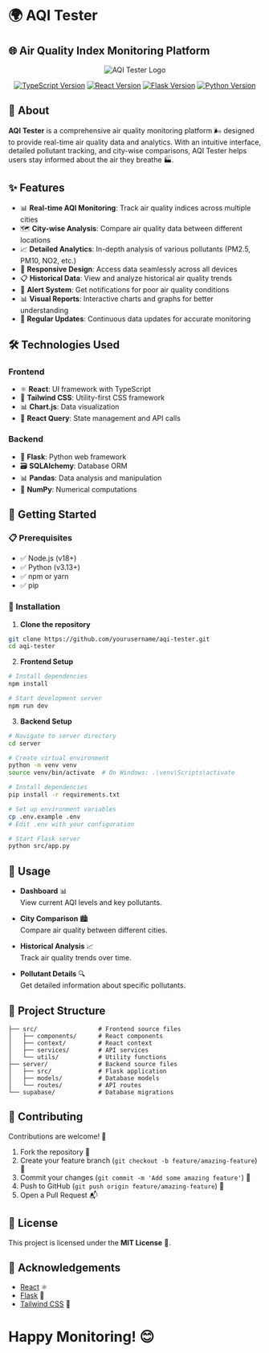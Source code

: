 # 🌍 AQI Tester

## 🌐 Air Quality Index Monitoring Platform

<p align="center">
  <img alt="AQI Tester Logo" src="https://img.shields.io/badge/AQI-Tester-brightgreen" />
</p>

<p align="center">
  <a href="https://www.typescriptlang.org/"><img src="https://img.shields.io/badge/TypeScript-5.0.0-blue.svg" alt="TypeScript Version"></a>
  <a href="https://react.dev"><img src="https://img.shields.io/badge/React-18.0.0-blue.svg" alt="React Version"></a>
  <a href="https://flask.palletsprojects.com/"><img src="https://img.shields.io/badge/Flask-3.0.0-blue.svg" alt="Flask Version"></a>
  <a href="https://www.python.org"><img src="https://img.shields.io/badge/Python-3.13-blue.svg" alt="Python Version"></a>
</p>

## 📱 About

**AQI Tester** is a comprehensive air quality monitoring platform 🌬️ designed to provide real-time air quality data and analytics. With an intuitive interface, detailed pollutant tracking, and city-wise comparisons, AQI Tester helps users stay informed about the air they breathe 🏭.

## ✨ Features

- 📊 **Real-time AQI Monitoring**: Track air quality indices across multiple cities
- 🗺️ **City-wise Analysis**: Compare air quality data between different locations
- 📈 **Detailed Analytics**: In-depth analysis of various pollutants (PM2.5, PM10, NO2, etc.)
- 📱 **Responsive Design**: Access data seamlessly across all devices
- 📋 **Historical Data**: View and analyze historical air quality trends
- 🔔 **Alert System**: Get notifications for poor air quality conditions
- 📊 **Visual Reports**: Interactive charts and graphs for better understanding
- 🔄 **Regular Updates**: Continuous data updates for accurate monitoring

## 🛠️ Technologies Used

### Frontend
- ⚛️ **React**: UI framework with TypeScript
- 🎨 **Tailwind CSS**: Utility-first CSS framework
- 📊 **Chart.js**: Data visualization
- 🔄 **React Query**: State management and API calls

### Backend
- 🐍 **Flask**: Python web framework
- 🗃️ **SQLAlchemy**: Database ORM
- 📊 **Pandas**: Data analysis and manipulation
- 🔢 **NumPy**: Numerical computations

## 🚀 Getting Started

### 📋 Prerequisites

- ✅ Node.js (v18+)
- ✅ Python (v3.13+)
- ✅ npm or yarn
- ✅ pip

### 🧩 Installation

1. **Clone the repository**
```bash
git clone https://github.com/yourusername/aqi-tester.git
cd aqi-tester
```

2. **Frontend Setup**
```bash
# Install dependencies
npm install

# Start development server
npm run dev
```

3. **Backend Setup**
```bash
# Navigate to server directory
cd server

# Create virtual environment
python -m venv venv
source venv/bin/activate  # On Windows: .\venv\Scripts\activate

# Install dependencies
pip install -r requirements.txt

# Set up environment variables
cp .env.example .env
# Edit .env with your configuration

# Start Flask server
python src/app.py
```

## 📱 Usage

- **Dashboard** 📊  
  View current AQI levels and key pollutants.

- **City Comparison** 🏙️  
  Compare air quality between different cities.

- **Historical Analysis** 📈  
  Track air quality trends over time.

- **Pollutant Details** 🔍  
  Get detailed information about specific pollutants.

## 📂 Project Structure

```
├── src/                 # Frontend source files
│   ├── components/      # React components
│   ├── context/         # React context
│   ├── services/        # API services
│   └── utils/           # Utility functions
├── server/              # Backend source files
│   ├── src/             # Flask application
│   ├── models/          # Database models
│   └── routes/          # API routes
└── supabase/            # Database migrations
```

## 🤝 Contributing

Contributions are welcome! 🎉

1. Fork the repository 🍴
2. Create your feature branch (`git checkout -b feature/amazing-feature`) 🌟
3. Commit your changes (`git commit -m 'Add some amazing feature'`) 📝
4. Push to GitHub (`git push origin feature/amazing-feature`) 🚀
5. Open a Pull Request 📬

## 📄 License

This project is licensed under the **MIT License** 📜.

## 🙏 Acknowledgements

- [React](https://react.dev) ⚛️
- [Flask](https://flask.palletsprojects.com) 🐍
- [Tailwind CSS](https://tailwindcss.com) 🎨

# Happy Monitoring! 😊